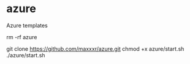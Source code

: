 # azure
Azure templates

rm -rf azure


git clone https://github.com/maxxxr/azure.git
chmod +x azure/start.sh
./azure/start.sh
